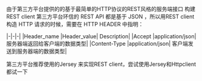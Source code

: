 由于第三方平台提供的的基于最简单的HTTP协议的REST风格的服务端接口
构建REST client
第三方平台环信的 REST API 都是基于 JSON ，所以用REST client构造 HTTP 请求的时候，需要在 HTTP HEADER 中指明：

|-|-|-|
|Header_name	|Header_value|	Description|
|Accept	|application/json|	服务器端返回给客户端的数据类型|
|Content-Type	|application/json|	客户端发送到服务器端的数据类型|

第三方平台推荐使用的Jersey 来实现REST client，尝试使用Jersey和Httpclient都试一下